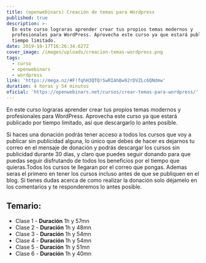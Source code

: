 ```yaml
---
title: (openwebinars) Creación de temas para Wordpress
published: true
description: >-
  En este curso lograras aprender crear tus propios temas modernos y
  profesionales para WordPress. Aprovecha este curso ya que estará publicado por
  tiempo limitado.
date: 2019-10-17T16:26:34.627Z
cover_image: /images/uploads/creacion-temas-wordpress.png
tags:
  - curso
  - openwebinars
  - wordpress
link: 'https://mega.nz/#F!fqhH3QTQ!SwRIAhBw92rDVZLc6QNdmw'
duration: 4 horas y 54 minutos
oficial: 'https://openwebinars.net/cursos/crear-temas-para-wordpress/'
---
```

En este curso lograras aprender crear tus propios temas modernos y profesionales para WordPress. Aprovecha este curso ya que estará publicado por tiempo limitado, así que descargarlo lo antes posible. 

Si haces una donación podrás tener acceso a todos los cursos que voy a publicar sin publicidad alguna, lo único que debes de hacer es dejarnos tu correo en el mensaje de donación y podrás descargar los cursos sin publicidad durante 30 días, y claro que puedes seguir donando para que puedas seguir disfrutando de todos los beneficios por el tiempo que quieras.Todos los cursos te llegaran por el correo que pongas. Ademas seras el primero en tener los cursos incluso antes de que se publiquen en el blog. Si tienes dudas acerca de como realizar la donación solo déjamelo en los comentarios y te responderemos lo antes posible.

<div class="temario">
<h2> Temario: </h2>

-  Clase 1 - **Duración** 1h y 57mn
-  Clase 2 - **Duración** 1h y 48mn
-  Clase 3 - **Duración** 1h y 54mn
-  Clase 4 - **Duración** 1h y 54mn
-  Clase 5 - **Duración** 1h y 51mn 
-  Clase 6 - **Duración** 1h y 40mn

</div>
